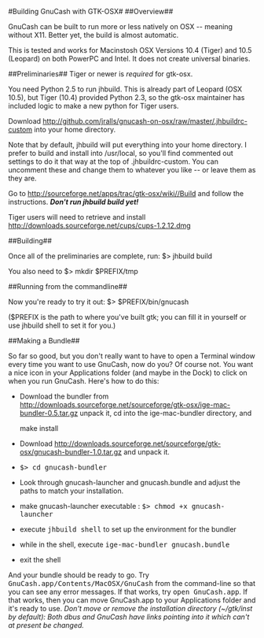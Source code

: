 #Building GnuCash with GTK-OSX#
##Overview##

GnuCash can be built to run more or less natively on OSX -- meaning
without X11. Better yet, the build is almost automatic.

This is tested and works for Macinstosh OSX Versions 10.4 (Tiger) and
10.5 (Leopard) on both PowerPC and Intel. It does not create universal
binaries.

##Preliminaries##
Tiger or newer is <em>required</em> for gtk-osx.

You need Python 2.5 to run jhbuild. This is already part of Leopard
(OSX 10.5), but Tiger (10.4) provided Python 2.3, so the gtk-osx
maintainer has included logic to make a new python for Tiger users.

Download
	http://github.com/jralls/gnucash-on-osx/raw/master/.jhbuildrc-custom
into your home directory.

Note that by default, jhbuild will put everything into your home
directory. I prefer to build and install into /usr/local, so you'll
find commented out settings to do it that way at the top of
.jhbuildrc-custom. You can uncomment these and change them to whatever
you like -- or leave them as they are.

Go to http://sourceforge.net/apps/trac/gtk-osx/wiki//Build and follow
the instructions. <b><em>Don't run jhbuild build yet!</em></b>

Tiger users will need to retrieve and install
http://downloads.sourceforge.net/cups/cups-1.2.12.dmg

##Building##

Once all of the preliminaries are complete, run:
	$> jhbuild build

You also need to 
    	 $> mkdir $PREFIX/tmp 

##Running from the commandline##

Now you're ready to try it out:
	$> $PREFIX/bin/gnucash

($PREFIX is the path to where you've built gtk; you can fill it in yourself or use jhbuild shell to set it for you.) 

##Making a Bundle##

So far so good, but you don't really want to have to open a Terminal
window every time you want to use GnuCash, now do you? Of course
not. You want a nice icon in your Applications folder (and maybe in
the Dock) to click on when you run GnuCash. Here's how to do this:

 * Download the bundler from http://downloads.sourceforge.net/sourceforge/gtk-osx/ige-mac-bundler-0.5.tar.gz unpack it, cd into the ige-mac-bundler directory, and

	make install
 * Download http://downloads.sourceforge.net/sourceforge/gtk-osx/gnucash-bundler-1.0.tar.gz and unpack it.
 * 
	<tt>$> cd gnucash-bundler</tt>
 * Look through gnucash-launcher and gnucash.bundle and adjust the paths to match your installation.
 * make gnucash-launcher executable :
	<tt>$> chmod +x gnucash-launcher</tt>
 * execute 
 	<tt>jhbuild shell</tt>
   to set up the environment for the bundler
 * while in the shell, execute 
	<tt>ige-mac-bundler gnucash.bundle</tt>
 * exit the shell

And your bundle should be ready to go.
Try <tt>GnuCash.app/Contents/MacOSX/GnuCash</tt> from the command-line so that you can see any error messages. If that works, try <tt>open GnuCash.app</tt>. If that works, then you can move GnuCash.app to your Applications folder and it's ready to use. <em>Don't move or remove the installation directory (~/gtk/inst by default): Both dbus and GnuCash have links pointing into it which can't at present be changed.</em>

